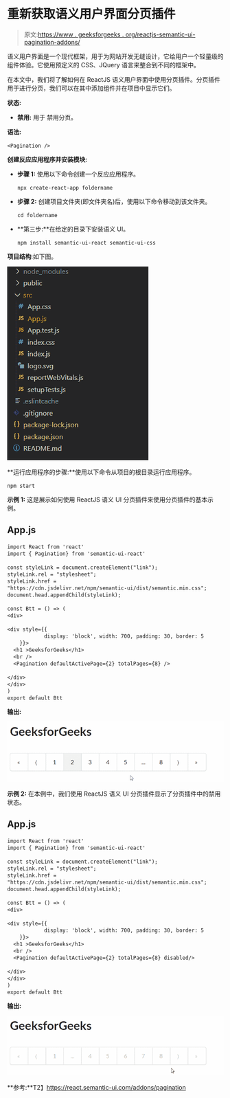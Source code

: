 # 重新获取语义用户界面分页插件

> 原文:[https://www . geeksforgeeks . org/reactjs-semantic-ui-pagination-addons/](https://www.geeksforgeeks.org/reactjs-semantic-ui-pagination-addons/)

语义用户界面是一个现代框架，用于为网站开发无缝设计，它给用户一个轻量级的组件体验。它使用预定义的 CSS、JQuery 语言来整合到不同的框架中。

在本文中，我们将了解如何在 ReactJS 语义用户界面中使用分页插件。分页插件用于进行分页，我们可以在其中添加组件并在项目中显示它们。

**状态:**

*   **禁用:** 用于 禁用分页。

**语法:**

```
<Pagination />
```

**创建反应应用程序并安装模块:**

*   **步骤 1:** 使用以下命令创建一个反应应用程序。

    ```
    npx create-react-app foldername
    ```

*   **步骤 2:** 创建项目文件夹(即文件夹名)后，使用以下命令移动到该文件夹。

    ```
    cd foldername
    ```

*   **第三步:**在给定的目录下安装语义 UI。

    ```
    npm install semantic-ui-react semantic-ui-css
    ```

**项目结构**:如下图。

![](img/f04ae0d8b722a9fff0bd9bd138b29c23.png)

**运行应用程序的步骤:**使用以下命令从项目的根目录运行应用程序。

```
npm start
```

**示例 1:** 这是展示如何使用 ReactJS 语义 UI 分页插件来使用分页插件的基本示例。

## App.js

```
import React from 'react'
import { Pagination} from 'semantic-ui-react'

const styleLink = document.createElement("link");
styleLink.rel = "stylesheet";
styleLink.href = 
"https://cdn.jsdelivr.net/npm/semantic-ui/dist/semantic.min.css";
document.head.appendChild(styleLink);

const Btt = () => (
<div>

<div style={{
            display: 'block', width: 700, padding: 30, border: 5
    }}>
  <h1 >GeeksforGeeks</h1>
  <br />
  <Pagination defaultActivePage={2} totalPages={8} />

</div>
</div>
)
export default Btt
```

**输出:**

![](img/987587beee419ae6ddf0538fa2a1baa8.png)

**示例 2:** 在本例中，我们使用 ReactJS 语义 UI 分页插件显示了分页插件中的禁用状态。

## App.js

```
import React from 'react'
import { Pagination} from 'semantic-ui-react'

const styleLink = document.createElement("link");
styleLink.rel = "stylesheet";
styleLink.href = 
"https://cdn.jsdelivr.net/npm/semantic-ui/dist/semantic.min.css";
document.head.appendChild(styleLink);

const Btt = () => (
<div>

<div style={{
            display: 'block', width: 700, padding: 30, border: 5
    }}>
  <h1 >GeeksforGeeks</h1>
  <br />
  <Pagination defaultActivePage={2} totalPages={8} disabled/>

</div>
</div>
)
export default Btt
```

**输出:**

![](img/ed9228946e2b4439eb7c8f81046be140.png)

**参考:**T2】https://react.semantic-ui.com/addons/pagination
